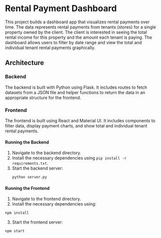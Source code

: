 # Rental Payment Dashboard

This project builds a dashboard app that visualizes rental payments over time. The data represents rental payments from tenants (stores) for a single property owned by the client. 
The client is interested in seeing the total rental income for this property and the amount each tenant is paying. The dashboard allows users to filter by date range and view the total and individual tenant rental payments graphically.

## Architecture

### Backend

The backend is built with Python using Flask. It includes routes to fetch datasets from a JSON file and helper functions to return the data in an appropriate structure for the frontend.

### Frontend
The frontend is built using React and Material UI. It includes components to filter data, display payment charts, and show total and individual tenant rental payments.

#### Running the Backend

1. Navigate to the backend directory.
2. Install the necessary dependencies using `pip install -r requirements.txt`.
3. Start the backend server:
   ```bash
   python server.py

#### Running the Frontend
1. Navigate to the frontend directory.
2. Install the necessary dependencies using:
  ```bash
  npm install
  ```
3. Start the frontend server:
  ```bash
  npm start
